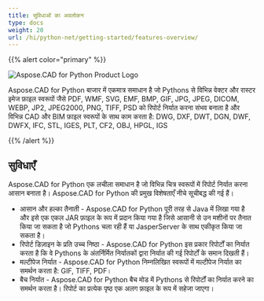```yaml
---
title: सुविधाओं का अवलोकन
type: docs
weight: 20
url: /hi/python-net/getting-started/features-overview/
---
```


{{% alert color="primary" %}}

![Aspose.CAD for Python Product Logo](/cad/_assets/home_4.png)

Aspose.CAD for Python बाजार में एकमात्र समाधान है जो Pythons से विभिन्न वेक्टर और रास्टर इमेज फ़ाइल स्वरूपों जैसे PDF, WMF, SVG, EMF, BMP, GIF, JPG, JPEG, DICOM, WEBP, JP2, JPEG2000, PNG, TIFF, PSD को रिपोर्ट निर्यात करना संभव बनाता है और विभिन्न CAD और BIM फ़ाइल स्वरूपों के साथ काम करता है: DWG, DXF, DWT, DGN, DWF, DWFX, IFC, STL, IGES, PLT, CF2, OBJ, HPGL, IGS

{{% /alert %}}

## सुविधाएँ

Aspose.CAD for Python एक लचीला समाधान है जो विभिन्न चित्र स्वरूपों में रिपोर्ट निर्यात करना आसान बनाता है। Aspose.CAD for Python की प्रमुख विशेषताएँ नीचे सूचीबद्ध की गई हैं।

- आसान और हल्का तैनाती - Aspose.CAD for Python पूरी तरह से Java में लिखा गया है और इसे एक एकल JAR फ़ाइल के रूप में प्रदान किया गया है जिसे आसानी से उन मशीनों पर तैनात किया जा सकता है जो Pythons चला रही हैं या JasperServer के साथ एकीकृत किया जा सकता है।
- रिपोर्ट डिज़ाइन के प्रति उच्च निष्ठा - Aspose.CAD for Python इस प्रकार रिपोर्टों का निर्यात करता है कि वे Pythons के अंतर्निर्मित निर्यातकों द्वारा निर्यात की गई रिपोर्टों के समान दिखती हैं।
- मल्टीपेज निर्यात - Aspose.CAD for Python निम्नलिखित स्वरूपों में मल्टीपेज निर्यात का समर्थन करता है: GIF, TIFF, PDF।
- बैच निर्यात - Aspose.CAD for Python बैच मोड में Pythons से रिपोर्टों का निर्यात करने का समर्थन करता है। रिपोर्ट का प्रत्येक पृष्ठ एक अलग फ़ाइल के रूप में सहेजा जाएगा।
